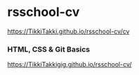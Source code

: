 # rsschool-cv

https://TikkiTakki.github.io/rsschool-cv/cv

### HTML, CSS & Git Basics

https://TikkiTakkigig.github.io/rsschool-cv/